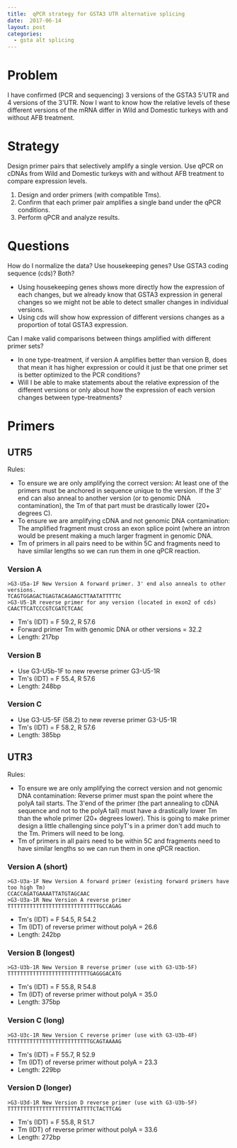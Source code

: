 ```yaml
---
title:  qPCR strategy for GSTA3 UTR alternative splicing
date:  2017-06-14
layout: post
categories:
  - gsta alt splicing
---
```

# Problem

I have confirmed (PCR and sequencing) 3 versions of the GSTA3 5'UTR and 4 versions of the 3'UTR. Now I want to know how the relative levels of these different versions of the mRNA differ in Wild and Domestic turkeys with and without AFB treatment.

# Strategy

Design primer pairs that selectively amplify a single version. Use qPCR on cDNAs from Wild and Domestic turkeys with and without AFB treatment to compare expression levels.

1. Design and order primers (with compatible Tms).
2. Confirm that each primer pair amplifies a single band under the qPCR conditions.
3. Perform qPCR and analyze results.

# Questions

How do I normalize the data? Use housekeeping genes? Use GSTA3 coding sequence (cds)? Both?
  * Using housekeeping genes shows more directly how the expression of each changes, but we already know that GSTA3 expression in general changes so we might not be able to detect smaller changes in individual versions.
  * Using cds will show how expression of different versions changes as a proportion of total GSTA3 expression.

Can I make valid comparisons between things amplified with different primer sets?
  * In one type-treatment, if version A amplifies better than version B, does that mean it has higher expression or could it just be that one primer set is better optimized to the PCR conditions?
  * Will I be able to make statements about the relative expression of the different versions or only about how the expression of each version changes between type-treatments?

# Primers

## UTR5

Rules:
  * To ensure we are only amplifying the correct version: At least one of the primers must be anchored in sequence unique to the version. If the 3' end can also anneal to another version (or to genomic DNA contamination), the Tm of that part must be drastically lower (20+ degrees C).  
  * To ensure we are amplifying cDNA and not genomic DNA contamination: The amplified fragment must cross an exon splice point (where an intron would be present making a much larger fragment in genomic DNA.
  * Tm of primers in all pairs need to be within 5C and fragments need to have similar lengths so we can run them in one qPCR reaction.

### Version A
~~~
>G3-U5a-1F New Version A forward primer. 3' end also anneals to other versions.
TCAGTGGAGACTGAGTACAGAAGCTTAATATTTTTC
>G3-U5-1R reverse primer for any version (located in exon2 of cds)
CAACTTCATCCCGTCGATCTCAAC
~~~
  * Tm's (IDT) = F 59.2, R 57.6
  * Forward primer Tm with genomic DNA or other versions = 32.2
  * Length: 217bp

### Version B

  * Use G3-U5b-1F to new reverse primer G3-U5-1R
  * Tm's (IDT) = F 55.4, R 57.6
  * Length: 248bp

### Version C

  * Use G3-U5-5F (58.2) to new reverse primer G3-U5-1R
  * Tm's (IDT) = F 58.2, R 57.6
  * Length: 385bp

## UTR3

Rules:
  * To ensure we are only amplifying the correct version and not genomic DNA contamination: Reverse primer must span the point where the polyA tail starts. The 3'end of the primer (the part annealing to cDNA sequence and not to the polyA tail) must have a drastically lower Tm than the whole primer (20+ degrees lower).  This is going to make primer design a little challenging since polyT's in a primer don't add much to the Tm. Primers will need to be long.
  * Tm of primers in all pairs need to be within 5C and fragments need to have similar lengths so we can run them in one qPCR reaction.

### Version A (short)
~~~
>G3-U3a-1F New Version A forward primer (existing forward primers have too high Tm)
CCACCAGATGAAAATTATGTAGCAAC
>G3-U3a-1R New Version A reverse primer
TTTTTTTTTTTTTTTTTTTTTTTTTTTTTGCCAGAG
~~~
  * Tm's (IDT) = F 54.5, R 54.2
  * Tm (IDT) of reverse primer without polyA = 26.6
  * Length: 242bp

### Version B (longest)
~~~
>G3-U3b-1R New Version B reverse primer (use with G3-U3b-5F)
TTTTTTTTTTTTTTTTTTTTTTTTTTGAGGGACATG
~~~
  * Tm's (IDT) = F 55.8, R 54.8
  * Tm (IDT) of reverse primer without polyA = 35.0
  * Length: 375bp

### Version C (long)
~~~
>G3-U3c-1R New Version C reverse primer (use with G3-U3b-4F)
TTTTTTTTTTTTTTTTTTTTTTTTTTGCAGTAAAAG
~~~
  * Tm's (IDT) = F 55.7, R 52.9
  * Tm (IDT) of reverse primer without polyA = 23.3
  * Length: 229bp

### Version D (longer)
~~~
>G3-U3d-1R New Version D reverse primer (use with G3-U3b-5F)
TTTTTTTTTTTTTTTTTTTTTTATTTTCTACTTCAG
~~~
  * Tm's (IDT) = F 55.8, R 51.7
  * Tm (IDT) of reverse primer without polyA = 33.6
  * Length: 272bp
